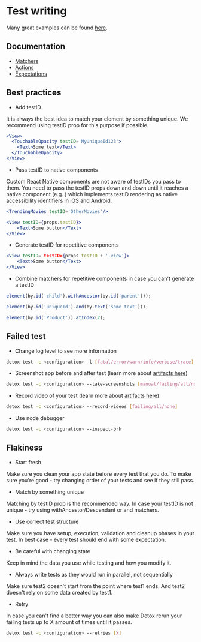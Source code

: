 # Test writing

Many great examples can be found [here](https://github.com/wix/Detox/tree/master/detox/test/e2e).

## Documentation

- [Matchers](https://wix.github.io/Detox/docs/api/matchers)
- [Actions](https://wix.github.io/Detox/docs/api/actions-on-element)
- [Expectations](https://wix.github.io/Detox/docs/api/expect)

## Best practices

- Add testID

It is always the best idea to match your element by something unique. We recommend using testID prop for this purpose if possible. 

```jsx
<View>
  <TouchableOpacity testID='MyUniqueId123'>
    <Text>Some text</Text>
  </TouchableOpacity>
</View>
```

- Pass testID to native components

Custom React Native components are not aware of testIDs you pass to them. You need to pass the testID props down and down until it reaches a native component (e.g. <View>) which implements testID rendering as native accessibility identifiers in iOS and Android.

```jsx
<TrendingMovies testID='OtherMovies'/>
```
```jsx
<View testID={props.testID}>
    <Text>Some button</Text>
</View>
  ```

- Generate testID for repetitive components

```jsx
<View testID= testID={props.testID + '.view'}>
    <Text>Some button</Text>
</View>
  ```

- Combine matchers for repetitive components in case you can't generate a testID

```js
element(by.id('child').withAncestor(by.id('parent')));
```
```js
element(by.id('uniqueId').and(by.text('some text')));
```
```js
element(by.id('Product')).atIndex(2);
```

## Failed test

- Change log level to see more information

```sh
detox test -c <configuration> -l [fatal/error/warn/info/verbose/trace]
```

- Screenshot app before and after test (learn more about [artifacts here](https://wix.github.io/Detox/docs/api/artifacts))

```sh
detox test -c <configuration> --take-screenshots [manual/failing/all/none]
```

- Record video of your test (learn more about [artifacts here](https://wix.github.io/Detox/docs/api/artifacts))

```sh
detox test -c <configuration> --record-videos [failing/all/none]
```

- Use node debugger

```sh
detox test -c <configuration> --inspect-brk
```

## Flakiness

- Start fresh

Make sure you clean your app state before every test that you do. To make sure you're good - try changing order of your tests and see if they still pass.

- Match by something unique

Matching by testID prop is the recommended way. In case your testID is not unique - try using withAncestor/Descendant or and matchers.

- Use correct test structure

Make sure you have setup, execution, validation and cleanup phases in your test. In best case - every test should end with some expectation. 

- Be careful with changing state 

Keep in mind the data you use while testing and how you modify it.

- Always write tests as they would run in parallel, not sequentially

Make sure test2 doesn't start from the point where test1 ends. And test2 doesn't rely on some data created by test1.

- Retry

In case you can't find a better way you can also make Detox rerun your failing tests up to X amount of times until it passes.

```sh
detox test -c <configuration> --retries [X]
```
